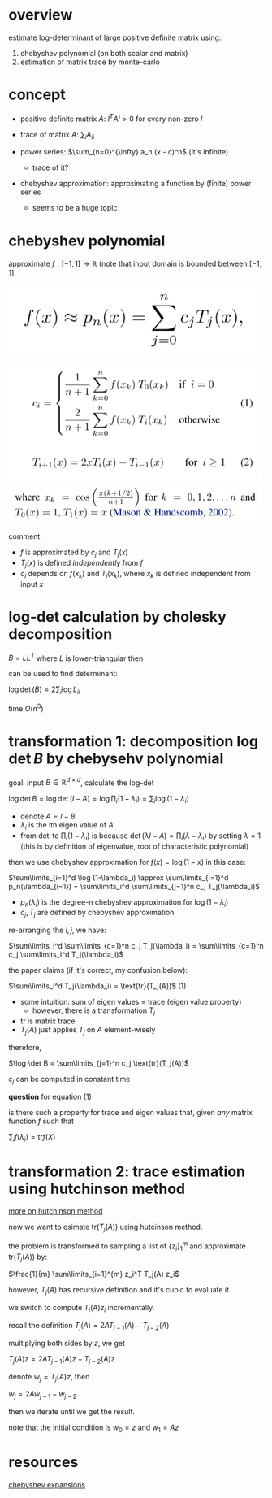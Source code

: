 # overview

estimate log-determinant of large positive definite matrix using:

1. chebyshev polynomial (on both scalar and matrix)
2. estimation of matrix trace by monte-carlo

# concept

- positive definite matrix $`A`$: $`l^TAl > 0`$ for every non-zero $`l`$

- trace of matrix $`A`$: $`\sum_i A_{ii}`$

- power series: $`\sum_{n=0}^{\infty} a_n (x - c)^n`$ (it's infinite)
  - trace of it?

- chebyshev approximation: approximating a function by (finite) power series
  - seems to be a huge topic

# chebyshev polynomial

approximate $`f: [-1, 1] \rightarrow \mathbb{R}`$ (note that input domain is bounded between $`[-1, 1]`$

![](figs/chebyshev-1.png)

![](figs/chebyshev-2.png)

![](figs/chebyshev-3.png)

comment:

- $`f`$ is approximated by $`c_j`$ and $`T_j(x)`$
- $`T_j(x)`$ is defined *independently* from $`f`$
- $`c_i`$  depends on $`f(x_k)`$ and $`T_i(x_k)`$, where $`x_k`$ is defined independent from input $`x`$


# log-det calculation by cholesky decomposition 

$`B=LL^T`$ where $`L`$ is lower-triangular then

can be used to find determinant:

$`\log \det(B)=2 \sum_i \log L_{ii}`$

time $`O(n^3)`$ 

# transformation 1: decomposition $`\log \det B`$ by chebysehv polynomial

goal: input $`B \in \mathbb{R}^{d \times d}`$, calculate the log-det


$`\log \det B = \log \det (I-A) = \log \prod_i (1-\lambda_i) = \sum_i \log (1-\lambda_i)`$

- denote $`A=I-B`$
- $`\lambda_i`$ is the ith eigen value of $`A`$
- from $`\det`$ to $`\prod_i (1-\lambda_i)`$ is because $`\det(\lambda I-A)=\prod_i (\lambda - \lambda_i)`$ by setting $`\lambda=1`$ (this is by definition of eigenvalue, root of characteristic polynomial)

then we use chebyshev approximation for $`f(x)=\log(1-x)`$ in this case:

$`\sum\limits_{i=1}^d \log (1-\lambda_i) \approx \sum\limits_{i=1}^d p_n(\lambda_{i=1}) = \sum\limits_i^d \sum\limits_{j=1}^n c_j T_j(\lambda_i)`$

- $`p_n(\lambda_i)`$ is the degree-n chebyshev approximation for $`\log(1-\lambda_i)`$
- $`c_j, T_j`$ are defined by chebyshev approximation

re-arranging the $`i, j`$, we have:

$`\sum\limits_i^d \sum\limits_{c=1}^n c_j T_j(\lambda_i) = \sum\limits_{c=1}^n c_j  \sum\limits_i^d T_j(\lambda_i)`$

the paper claims (if it's correct, my confusion below):

$`\sum\limits_i^d T_j(\lambda_i) = \text{tr}(T_j(A))`$ (1)

- some intuition: sum of eigen values = trace (eigen value property)
  - however, there is a transformation $`T_j`$
- $`\text{tr}`$ is matrix trace
- $`T_j(A)`$ just applies $`T_j`$ on $`A`$ element-wisely

therefore, 

$`\log \det B = \sum\limits_{j=1}^n c_j \text{tr}(T_j(A))`$

$`c_j`$ can be computed in constant time

**question**  for equation (1)

is there such a property for trace and eigen values that, given *any* matrix function $`f`$ such that

$`\sum_i f(\lambda_i)=\text{tr} f(X)`$

# transformation 2: trace estimation using hutchinson method

[more on hutchinson method](./hutchinson-trace-estimator.md)

now we want to esimate $`\text{tr} (T_j(A))`$ using hutcinson method. 

the problem is transformed to sampling a list of $`\{z_i\}_1^m`$ and approximate  $`\text{tr} (T_j(A))`$ by:

$`\frac{1}{m} \sum\limits_{i=1}^{m} z_i^T T_j(A) z_i`$

however, $`T_j(A)`$ has recursive definition and it's cubic to evaluate it. 

we switch to compute $`T_j(A) z_i`$ incrementally. 

recall the definition $`T_j(A)=2A T_{j-1}(A) - T_{j-2}(A)`$

multiplying both sides by $`z`$,  we get 

$`T_j(A) z =2A T_{j-1}(A)z - T_{j-2}(A)z`$

denote $`w_j=T_j(A) z`$, then 

$`w_j =2A w_{j-1} - w_{j-2}`$

then we iterate until we get the result. 

note that the initial condition is $`w_0=z`$ and $`w_1=Az`$


# resources

[chebyshev expansions](https://www.siam.org/books/ot99/OT99SampleChapter.pdf)
